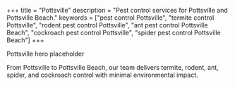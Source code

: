 +++
title = "Pottsville"
description = "Pest control services for Pottsville and Pottsville Beach."
keywords = ["pest control Pottsville", "termite control Pottsville", "rodent pest control Pottsville", "ant pest control Pottsville Beach", "cockroach pest control Pottsville", "spider pest control Pottsville Beach"]
+++

<div class="hero">Pottsville hero placeholder</div>

From Pottsville to Pottsville Beach, our team delivers termite, rodent, ant, spider, and cockroach control with minimal environmental impact.

<div class="placeholder-box"></div>
